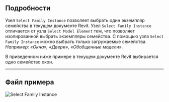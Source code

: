 ## Подробности
Узел `Select Family Instance` позволяет выбрать один экземпляр семейства в текущем документе Revit. Узел `Select Family Instance` отличается от узла `Select Model Element` тем, что позволяет изолированной выбрать экземпляры семейства. С помощью узла `Select Family Instance` можно выбрать только загружаемые семейства. _Например: «Окна», «Двери», «Обобщенные модели»._

В приведенном ниже примере в текущем документе Revit выбирается одно семейство окон.
___
## Файл примера

![Select Family Instance](./Dynamo.Nodes.DSModelFamilyInstanceSelection_img.jpg)
